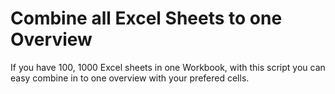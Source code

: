 # Combine all Excel Sheets to one Overview
 If you have 100, 1000 Excel sheets in one Workbook, with this script you can easy combine in to one overview with your prefered cells.
